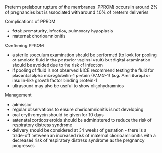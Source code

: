 Preterm prelabour rupture of the membranes (PPROM) occurs in around 2% of pregnancies but is associated with around 40% of preterm deliveries  
  
Complications of PPROM  
* fetal: prematurity, infection, pulmonary hypoplasia
* maternal: chorioamnionitis

  
Confirming PPROM  
* a sterile speculum examination should be performed (to look for pooling of amniotic fluid in the posterior vaginal vault) but digital examination should be avoided due to the risk of infection
* if pooling of fluid is not observed NICE recommend testing the fluid for placental alpha microglobulin\-1 protein (PAMG\-1\) (e.g. AmniSureµ) or insulin\-like growth factor binding protein\-1
* ultrasound may also be useful to show oligohydramnios

  
Management   
* admission
* regular observations to ensure chorioamnionitis is not developing
* oral erythromycin should be given for 10 days
* antenatal corticosteroids should be administered to reduce the risk of respiratory distress syndrome
* delivery should be considered at 34 weeks of gestation \- there is a trade\-off between an increased risk of maternal chorioamnionitis with a decreased risk of respiratory distress syndrome as the pregnancy progresses

